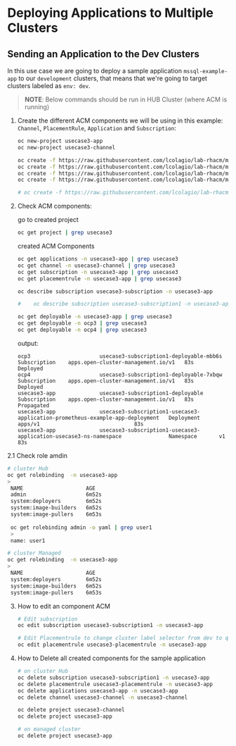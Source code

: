 # Deploying Applications to Multiple Clusters

## **Sending an Application to the Dev Clusters**

In this use case we are going to deploy a sample application `mssql-example-app` to our `development` clusters, that means that we're going to target clusters labeled as `env: dev`.

> **NOTE**: Below commands should be run in HUB Cluster (where ACM is running)

1. Create the different ACM components we will be using in this example: `Channel`, `PlacementRule`, `Application` and `Subscription`:


    ~~~sh
    oc new-project usecase3-app
    oc new-project usecase3-channel
    
    oc create -f https://raw.githubusercontent.com/lcolagio/lab-rhacm/master/temp/usecase3/rhacm/channel.yaml
    oc create -f https://raw.githubusercontent.com/lcolagio/lab-rhacm/master/temp/usecase3/rhacm/application.yaml
    oc create -f https://raw.githubusercontent.com/lcolagio/lab-rhacm/master/temp/usecase3/rhacm/subscription.yaml
    oc create -f https://raw.githubusercontent.com/lcolagio/lab-rhacm/master/temp/usecase3/rhacm/placementrule.yaml
    
    # oc create -f https://raw.githubusercontent.com/lcolagio/lab-rhacm/master/temp/usecase3/rhacm/subscription-to-channel1.yaml
    
    ~~~

2.  Check ACM components:

    go to created project

    ~~~sh
    oc get project | grep usecase3
    ~~~

    created ACM Components

    ~~~sh
    oc get applications -n usecase3-app | grep usecase3
    oc get channel -n usecase3-channel | grep usecase3
    oc get subscription -n usecase3-app | grep usecase3
    oc get placementrule -n usecase3-app | grep usecase3

    oc describe subscription usecase3-subscription -n usecase3-app

    #    oc describe subscription usecase3-subscription1 -n usecase3-app
    ~~~


    ~~~sh
    oc get deployable -n usecase3-app | grep usecase3
    oc get deployable -n ocp3 | grep usecase3
    oc get deployable -n ocp4 | grep usecase3
    
    ~~~
    output: 
    ~~~
    ocp3                      usecase3-subscription1-deployable-mbb6s                                         Subscription    apps.open-cluster-management.io/v1   83s    Deployed
    ocp4                      usecase3-subscription1-deployable-7xbqw                                         Subscription    apps.open-cluster-management.io/v1   83s    Deployed
    usecase3-app              usecase3-subscription1-deployable                                               Subscription    apps.open-cluster-management.io/v1   83s    Propagated
    usecase3-app              usecase3-subscription1-usecase3-application-prometheus-example-app-deployment   Deployment      apps/v1                              83s
    usecase3-app              usecase3-subscription1-usecase3-application-usecase3-ns-namespace               Namespace       v1                                   83s
    ~~~

2.1 Check role amdin

   ~~~sh
   # cluster Hub
   oc get rolebinding  -n usecase3-app
   >
    NAME                    AGE
    admin                   6m52s
    system:deployers        6m52s
    system:image-builders   6m52s
    system:image-pullers    6m53s
    
    oc get rolebinding admin -o yaml | grep user1
    >
    name: user1

   # cluster Managed
   oc get rolebinding  -n usecase3-app
   >
    NAME                    AGE 
    system:deployers        6m52s
    system:image-builders   6m52s
    system:image-pullers    6m53s
   ~~~

3. How to edit an component ACM

    ~~~sh
    # Edit subscription
    oc edit subscription usecase3-subscription1 -n usecase3-app
    ~~~

    ~~~sh
    # Edit Placementrule to change cluster label selector from dev to qua by example
    oc edit placementrule usecase3-placementrule -n usecase3-app
    ~~~


4. How to Delete all created components for the sample application

    ~~~sh
    # on cluster Hub
    oc delete subscription usecase3-subscription1 -n usecase3-app
    oc delete placementrule usecase3-placementrule -n usecase3-app
    oc delete applications usecase3-app -n usecase3-app
    oc delete channel usecase3-channel -n usecase3-channel
    
    oc delete project usecase3-channel
    oc delete project usecase3-app

    # on managed cluster
    oc delete project usecase3-app

    
    ~~~

